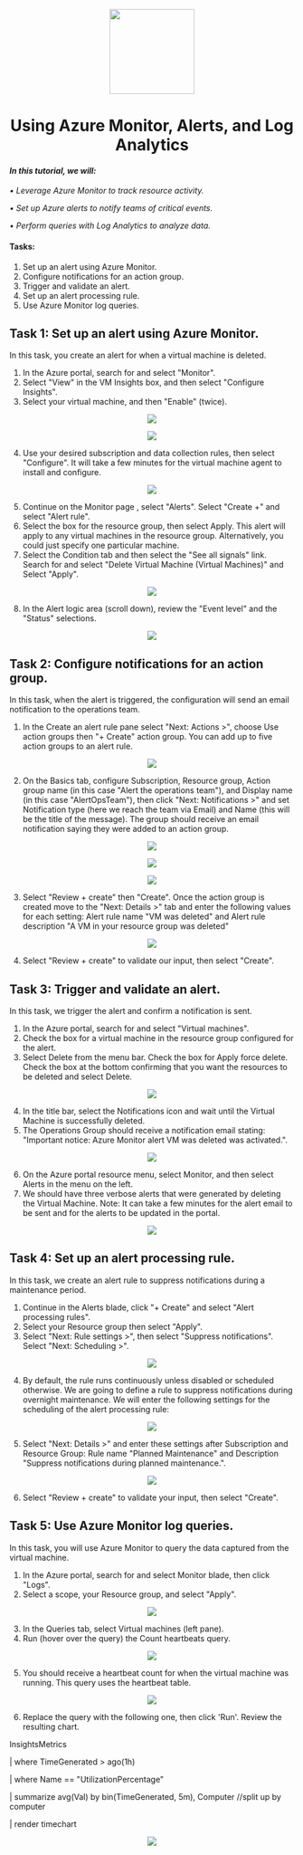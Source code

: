 <p align="center">
  <img src="https://github.com/user-attachments/assets/ae3435ca-58c8-4850-9057-0060b38b2215" width="150" height="auto">
  <h1 align="center">Using Azure Monitor, Alerts, and Log Analytics</h1>
</p>

#### *In this tutorial, we will:*
*•	Leverage Azure Monitor to track resource activity.*

*•	Set up Azure alerts to notify teams of critical events.*

*•	Perform queries with Log Analytics to analyze data.*

#### Tasks:
 1. Set up an alert using Azure Monitor.
 2. Configure notifications for an action group.
 3. Trigger and validate an alert.
 4. Set up an alert processing rule.
 5. Use Azure Monitor log queries.

## Task 1: Set up an alert using Azure Monitor.
In this task, you create an alert for when a virtual machine is deleted.

1.	In the Azure portal, search for and select "Monitor".
2.	Select "View" in the VM Insights box, and then select "Configure Insights".
3.	Select your virtual machine, and then "Enable" (twice).

<p align="center">
<img src="https://github.com/user-attachments/assets/cd0802b7-8eca-428e-ab1f-155b6a1a2f34">
</p>

<p align="center">
<img src="https://github.com/user-attachments/assets/5eb29510-871d-418b-aa0c-18b000ffe5fb">
</p>

4.	Use your desired subscription and data collection rules, then select "Configure". It will take a few minutes for the virtual machine agent to install and configure.

<p align="center">
<img src="https://github.com/user-attachments/assets/b5a7e2db-073f-4f10-8fe2-dbf1bae08d3a">
</p>

5.	Continue on the Monitor page , select "Alerts". Select "Create +" and select "Alert rule".
6.	Select the box for the resource group, then select Apply. This alert will apply to any virtual machines in the resource group. Alternatively, you could just specify one particular machine.
7.	Select the Condition tab and then select the "See all signals" link. Search for and select "Delete Virtual Machine (Virtual Machines)" and Select "Apply".

<p align="center">
<img src="https://github.com/user-attachments/assets/948ff32d-1e3a-4226-aca6-ea03ff0b4cbe">
</p>

8.	In the Alert logic area (scroll down), review the "Event level" and the "Status" selections.

<p align="center">
<img src="https://github.com/user-attachments/assets/9ed164e4-2e5c-4ff3-9683-b51a8ec8c417">
</p>

## Task 2: Configure notifications for an action group.
In this task, when the alert is triggered, the configuration will send an email notification to the operations team.

1.	In the Create an alert rule pane select "Next: Actions >", choose Use action groups then "+ Create" action group. You can add up to five action groups to an alert rule.

<p align="center">
<img src="https://github.com/user-attachments/assets/e75b8ff3-a62d-48bc-bda6-35e1b78c9821">
</p>

2.	On the Basics tab, configure Subscription, Resource group, Action group name (in this case "Alert the operations team"), and Display name (in this case "AlertOpsTeam"), then click "Next: Notifications >" and set Notification type (here we reach the team via Email) and Name (this will be the title of the message). The group should receive an email notification saying they were added to an action group. 

<p align="center">
<img src="https://github.com/user-attachments/assets/8c72d875-668c-4e5e-9a34-8d264d1f7877">
</p>

<p align="center">
<img src="https://github.com/user-attachments/assets/dd2ca3e6-873c-4b73-8d70-1dacefbfa24d">
</p>

<p align="center">
<img src="https://github.com/user-attachments/assets/0fa8244c-9773-4a38-ac4d-a809d129f3ab">
</p>

3.	Select "Review + create" then "Create". Once the action group is created move to the "Next: Details >" tab and enter the following values for each setting: Alert rule name	"VM was deleted" and Alert rule description	"A VM in your resource group was deleted"

<p align="center">
<img src="https://github.com/user-attachments/assets/d23e9b62-a213-4b2e-966f-b15a012e62bb">
</p>

4.	Select "Review + create" to validate our input, then select "Create".

## Task 3: Trigger and validate an alert.
In this task, we trigger the alert and confirm a notification is sent.

1.  In the Azure portal, search for and select "Virtual machines".
2.	Check the box for a virtual machine in the resource group configured for the alert.
3.	Select Delete from the menu bar. Check the box for Apply force delete. Check the box at the bottom confirming that you want the resources to be deleted and select Delete.

<p align="center">
<img src="https://github.com/user-attachments/assets/8e90a9df-5a59-4451-8c8c-6991a4a73e05">
</p>

4.	In the title bar, select the Notifications icon and wait until the Virtual Machine is successfully deleted.
5.	The Operations Group should receive a notification email stating: "Important notice: Azure Monitor alert VM was deleted was activated.".

<p align="center">
<img src="https://github.com/user-attachments/assets/a2203176-9598-4167-96c3-412bb0c5749a">
</p>

6.	On the Azure portal resource menu, select Monitor, and then select Alerts in the menu on the left.
7.	We should have three verbose alerts that were generated by deleting the Virtual Machine. Note: It can take a few minutes for the alert email to be sent and for the alerts to be updated in the portal.

<p align="center">
<img src="https://github.com/user-attachments/assets/282acef3-767f-42fb-983f-bf8fc454b078">
</p>

## Task 4: Set up an alert processing rule.
In this task, we create an alert rule to suppress notifications during a maintenance period.

1.	Continue in the Alerts blade, click "+ Create" and select "Alert processing rules".
2.	Select your Resource group then select "Apply".
3.	Select "Next: Rule settings >", then select "Suppress notifications". Select "Next: Scheduling >".

<p align="center">
<img src="https://github.com/user-attachments/assets/a9c691b5-dc5f-4b7e-abb6-1af51feed01a">
</p>

4.	By default, the rule runs continuously unless disabled or scheduled otherwise. We are going to define a rule to suppress notifications during overnight maintenance. We will enter the following settings for the scheduling of the alert processing rule:

<p align="center">
<img src="https://github.com/user-attachments/assets/6ac6c106-962e-4469-98c9-78bd5b5a6fd2">
</p>

5.	Select "Next: Details >" and enter these settings after Subscription and Resource Group: Rule name	"Planned Maintenance" and Description	"Suppress notifications during planned maintenance.".

<p align="center">
<img src="https://github.com/user-attachments/assets/17ee12c6-9a6d-41b5-8a33-8ff99b4576de">
</p>

6.	Select "Review + create" to validate your input, then select "Create".

## Task 5: Use Azure Monitor log queries.
In this task, you will use Azure Monitor to query the data captured from the virtual machine.

1.	In the Azure portal, search for and select Monitor blade, then click "Logs".
2.	Select a scope, your Resource group, and select "Apply".

<p align="center">
<img src="https://github.com/user-attachments/assets/605741fc-c6ec-436b-b752-1d16ca518554">
</p>

3.	In the Queries tab, select Virtual machines (left pane).
4.	Run (hover over the query) the Count heartbeats query.

<p align="center">
<img src="https://github.com/user-attachments/assets/7f9c64ba-c3e8-4939-8226-c906990a294c">
</p>

5.	You should receive a heartbeat count for when the virtual machine was running. This query uses the heartbeat table.

<p align="center">
<img src="https://github.com/user-attachments/assets/2f168857-27ed-4bef-a181-47538cc91a7b">
</p>

6.	Replace the query with the following one, then click 'Run'. Review the resulting chart.

InsightsMetrics

  | where TimeGenerated > ago(1h)

  | where Name == "UtilizationPercentage"

  | summarize avg(Val) by bin(TimeGenerated, 5m), Computer //split up by computer

  | render timechart

<p align="center">
<img src="https://github.com/user-attachments/assets/6af9acc1-aade-444f-95e0-36eae1738e86">
</p>
